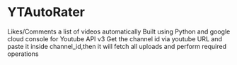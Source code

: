 # YTAutoRater
Likes/Comments a list of videos automatically
Built using Python and google cloud console for Youtube API v3
Get the channel id via youtube URL and paste it inside channel_id,then it will fetch all uploads and perform required operations
